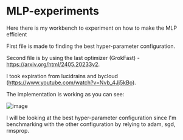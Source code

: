 # MLP-experiments
Here there is my workbench to experiment on how to make the MLP efficient 


First file is made to finding the best hyper-parameter configuration.

Second file is by using the last optimizer (GrokFast) - https://arxiv.org/html/2405.20233v2. 

I took expiration from lucidrains and bycloud (https://www.youtube.com/watch?v=Nvb_4Jj5kBo).
 
The implementation is working as you can see:

![image](https://github.com/user-attachments/assets/a58e29fe-9163-46cb-9781-672bfa3a0ded)


I will be looking at the best hyper-parameter configuration since I'm benchmarking with the other configuration by relying to adam, sgd, rmsprop.
